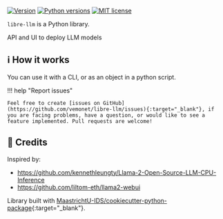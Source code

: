 [![Version](https://img.shields.io/pypi/v/libre-llm)](https://pypi.org/project/libre-llm) [![Python versions](https://img.shields.io/pypi/pyversions/libre-llm)](https://pypi.org/project/libre-llm) [![MIT license](https://img.shields.io/pypi/l/libre-llm)](https://github.com/vemonet/libre-llm/blob/main/LICENSE)

`libre-llm` is a Python library.

API and UI to deploy LLM models

## ℹ️ How it works

You can use it with a CLI, or as an object in a python script.

!!! help "Report issues"

    Feel free to create [issues on GitHub](https://github.com/vemonet/libre-llm/issues){:target="_blank"}, if you are facing problems, have a question, or would like to see a feature implemented. Pull requests are welcome!

<!--
## 🗃️ Projects using libre-llm

Here are some projects using `libre-llm`:

* TODO
-->

## 🤝 Credits

Inspired by:
- https://github.com/kennethleungty/Llama-2-Open-Source-LLM-CPU-Inference
- https://github.com/liltom-eth/llama2-webui

Library built with [MaastrichtU-IDS/cookiecutter-python-package](https://github.com/MaastrichtU-IDS/cookiecutter-python-package){:target="_blank"}.
